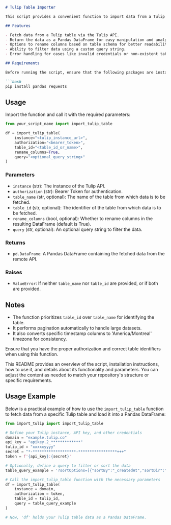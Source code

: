 ```markdown
# Tulip Table Importer

This script provides a convenient function to import data from a Tulip table into a Pandas DataFrame. It allows for easy retrieval of data by specifying either the Table Name or the Table ID (preferably the latter). Additional features include the option to rename columns for consistency and the ability to filter data using a query string.

## Features

- Fetch data from a Tulip table via the Tulip API.
- Return the data as a Pandas DataFrame for easy manipulation and analysis.
- Options to rename columns based on table schema for better readability.
- Ability to filter data using a custom query string.
- Error handling for cases like invalid credentials or non-existent tables.

## Requirements

Before running the script, ensure that the following packages are installed:

```bash
pip install pandas requests
```

## Usage

Import the function and call it with the required parameters:

```python
from your_script_name import import_tulip_table

df = import_tulip_table(
    instance="<tulip_instance_url>",
    authorization="<bearer_token>",
    table_id="<table_id_or_name>",
    rename_columns=True,
    query="<optional_query_string>"
)
```

### Parameters

- `instance` (str): The instance of the Tulip API.
- `authorization` (str): Bearer Token for authentication.
- `table_name` (str, optional): The name of the table from which data is to be fetched.
- `table_id` (str, optional): The identifier of the table from which data is to be fetched.
- `rename_columns` (bool, optional): Whether to rename columns in the resulting DataFrame (default is True).
- `query` (str, optional): An optional query string to filter the data.

### Returns

- `pd.DataFrame`: A Pandas DataFrame containing the fetched data from the remote API.

### Raises

- `ValueError`: If neither `table_name` nor `table_id` are provided, or if both are provided.

## Notes

- The function prioritizes `table_id` over `table_name` for identifying the table.
- It performs pagination automatically to handle large datasets.
- It also converts specific timestamp columns to 'America/Montreal' timezone for consistency.

Ensure that you have the proper authorization and correct table identifiers when using this function.

This README provides an overview of the script, installation instructions, how to use it, and details about its functionality and parameters. You can adjust the content as needed to match your repository's structure or specific requirements.


## Usage Example

Below is a practical example of how to use the `import_tulip_table` function to fetch data from a specific Tulip table and load it into a Pandas DataFrame:


```python
from import_tulip import import_tulip_table

# Define your Tulip instance, API key, and other credentials
domain = "example.tulip.co"
api_key = "apikey.2_*************"
tulip_id = "xxxxxyyyy"
secret = "*-*******************-*****************+++"
token = f'{api_key}:{secret}'

# Optionally, define a query to filter or sort the data
table_query_example = '?sortOptions=[{"sortBy":"_createdAt","sortDir":"desc"}]'

# Call the import_tulip_table function with the necessary parameters
df = import_tulip_table(
    instance = domain, 
    authorization = token, 
    table_id = tulip_id, 
    query = table_query_example
)

# Now, 'df' holds your Tulip table data as a Pandas DataFrame.
